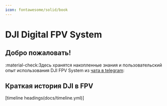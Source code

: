 ```yaml
---
icon: fontawesome/solid/book
---
```


# DJI Digital FPV System

## Добро пожаловать!

:material-check:Здесь хранятся накопленные знания и пользовательский опыт использования DJI FPV System из [чата в telegram](https://t.me/djifpvru):

## Краткая история DJI в FPV

[timeline headings(docs/timeline.yml)]

